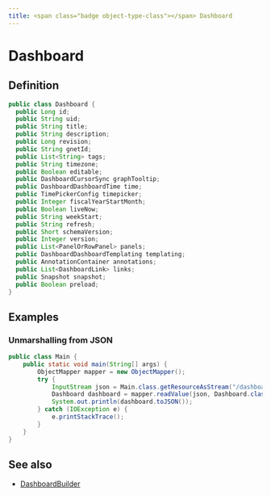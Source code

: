 ```yaml
---
title: <span class="badge object-type-class"></span> Dashboard
---
```

# <span class="badge object-type-class"></span> Dashboard

## Definition

```java
public class Dashboard {
  public Long id;
  public String uid;
  public String title;
  public String description;
  public Long revision;
  public String gnetId;
  public List<String> tags;
  public String timezone;
  public Boolean editable;
  public DashboardCursorSync graphTooltip;
  public DashboardDashboardTime time;
  public TimePickerConfig timepicker;
  public Integer fiscalYearStartMonth;
  public Boolean liveNow;
  public String weekStart;
  public String refresh;
  public Short schemaVersion;
  public Integer version;
  public List<PanelOrRowPanel> panels;
  public DashboardDashboardTemplating templating;
  public AnnotationContainer annotations;
  public List<DashboardLink> links;
  public Snapshot snapshot;
  public Boolean preload;
}
```
## Examples

### Unmarshalling from JSON

```java
public class Main {
    public static void main(String[] args) {
        ObjectMapper mapper = new ObjectMapper();
        try {
            InputStream json = Main.class.getResourceAsStream("/dashboard.json");
            Dashboard dashboard = mapper.readValue(json, Dashboard.class);
            System.out.println(dashboard.toJSON());
        } catch (IOException e) {
            e.printStackTrace();
        }
    }
}
```
## See also

 * <span class="badge builder"></span> [DashboardBuilder](./builder-DashboardBuilder.md)
